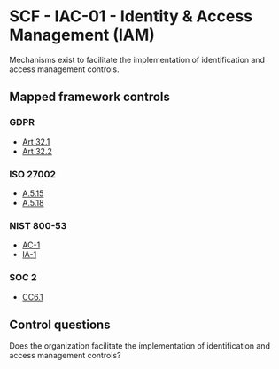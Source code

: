 # SCF - IAC-01 - Identity & Access Management (IAM)
Mechanisms exist to facilitate the implementation of identification and access management controls.
## Mapped framework controls
### GDPR
- [Art 32.1](../gdpr/art32.md#Article-321)
- [Art 32.2](../gdpr/art32.md#Article-322)
  
### ISO 27002
- [A.5.15](../iso27002/a-5.md#a515)
- [A.5.18](../iso27002/a-5.md#a518)
  
### NIST 800-53
- [AC-1](../nist80053/ac-1.md)
- [IA-1](../nist80053/ia-1.md)
  
### SOC 2
- [CC6.1](../soc2/cc61.md)
  
## Control questions
Does the organization facilitate the implementation of identification and access management controls?
  